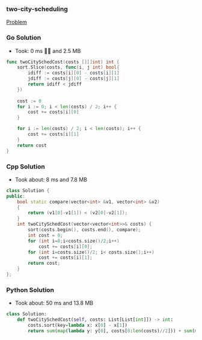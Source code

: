 ### two-city-scheduling

[Problem](https://leetcode.com/problems/two-city-scheduling)

### Go Solution

- Took: 0 ms 🤷‍♂️ and 2.5 MB

```go
func twoCitySchedCost(costs [][]int) int {
    sort.Slice(costs, func(i, j int) bool{
        idiff := costs[i][0] - costs[i][1]
        jdiff := costs[j][0] - costs[j][1]
        return idiff < jdiff
    })
    
    cost := 0
    for i := 0; i < len(costs) / 2; i++ {
        cost += costs[i][0]
    }

    for i := len(costs) / 2; i < len(costs); i++ {
        cost += costs[i][1]
    }
    return cost
}
```


### Cpp Solution

- Took about: 8 ms and 7.8 MB

```cpp
class Solution {
public:
    bool static compare(vector<int> &v1, vector<int> &v2) 
    { 
        return (v1[0]-v1[1]) < (v2[0]-v2[1]);
    }
    int twoCitySchedCost(vector<vector<int>>& costs) {
        sort(costs.begin(), costs.end(), compare);
        int cost = 0;
        for (int i=0;i<costs.size()/2;i++)
            cost += costs[i][0];
        for (int i=costs.size()/2; i< costs.size();i++)
            cost += costs[i][1];
        return cost;
    }
};
```

### Python Solution

- Took about: 50 ms and 13.8 MB

```python
class Solution:
    def twoCitySchedCost(self, costs: List[List[int]]) -> int:
        costs.sort(key=lambda x: x[0] - x[1])
        return sum(map(lambda y: y[0], costs[0:len(costs)//2])) + sum(map(lambda y: y[1], costs[len(costs)//2:]))
```